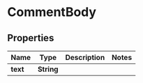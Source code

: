 
# CommentBody

## Properties
Name | Type | Description | Notes
------------ | ------------- | ------------- | -------------
**text** | **String** |  | 



